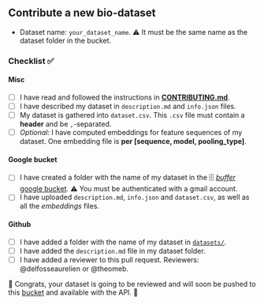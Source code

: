 ## Contribute a new bio-dataset
- Dataset name: `your_dataset_name`.
:warning: It must be the same name as the dataset folder in the bucket.

### Checklist :white_check_mark:

#### Misc
- [ ] I have read and followed the instructions in **[CONTRIBUTING.md](../../CONTRIBUTING.md)**.
- [ ] I have described my dataset in `description.md` and `info.json` files.
- [ ] My dataset is gathered into `dataset.csv`. This `.csv` file must contain a **header** and be `,`-separated.
- [ ] _Optional:_ I have computed embeddings for feature sequences of my dataset. One embedding file is **per [sequence, model, pooling_type]**.

#### Google bucket
- [ ] I have created a folder with the name of my dataset in the :file_cabinet: [_buffer_ google bucket](https://console.cloud.google.com/storage/browser/deepchain-datasets-buffer). :warning: You must be authenticated with a gmail account.
- [ ] I have uploaded `description.md`, `info.json` and `dataset.csv`, as well as all the _embeddings_ files.

#### Github
- [ ] I have added a folder with the name of my dataset in [`datasets/`](../../datasets).
- [ ] I have added the `description.md` file in my dataset folder.
- [ ] I have added a reviewer to this pull request. Reviewers: @delfosseaurelien or @theomeb.

:tada: Congrats, your dataset is going to be reviewed and will soon be pushed to this [bucket](https://console.cloud.google.com/storage/browser/deepchain-datasets-public) and available with the API. :rocket:
